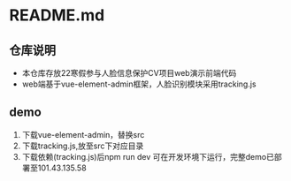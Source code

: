 # README.md

## 仓库说明

- 本仓库存放22寒假参与人脸信息保护CV项目web演示前端代码
- web端基于vue-element-admin框架，人脸识别模块采用tracking.js

## demo

1. 下载vue-element-admin，替换src
2. 下载tracking.js,放至src下对应目录
3. 下载依赖(tracking.js)后npm run dev 可在开发环境下运行，完整demo已部署至101.43.135.58
